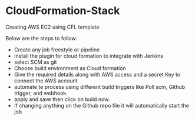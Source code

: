 # CloudFormation-Stack
Creating AWS EC2 using CFL template

Below are the steps to follow:
- Create any job freestyle or pipeline
- install the plugin for cloud formation to integrate with Jenkins
- select SCM as git
- Choose build environment as Cloud formation
- Give the required details along with AWS access and a secret Key to connect the AWS account
- automate te process using different build triggers like Poll scm, Github trigger, and webhook.
- apply and save then click on build now.
- If changing anything on the Github repo file it will automatically start the job

